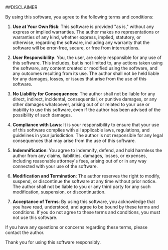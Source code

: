 ##DISCLAIMER

By using this software, you agree to the following terms and conditions:

1. **Use at Your Own Risk**: This software is provided "as is," without any express or implied warranties. The author makes no representations or warranties of any kind, whether express, implied, statutory, or otherwise, regarding the software, including any warranty that the software will be error-free, secure, or free from interruptions.

2. **User Responsibility**: You, the user, are solely responsible for any use of this software. This includes, but is not limited to, any actions taken using the software, any content created or modified using the software, and any outcomes resulting from its use. The author shall not be held liable for any damages, losses, or issues that arise from the use of this software.

3. **No Liability for Consequences**: The author shall not be liable for any direct, indirect, incidental, consequential, or punitive damages, or any other damages whatsoever, arising out of or related to your use or inability to use this software, even if the author has been advised of the possibility of such damages.

4. **Compliance with Laws**: It is your responsibility to ensure that your use of this software complies with all applicable laws, regulations, and guidelines in your jurisdiction. The author is not responsible for any legal consequences that may arise from the use of this software.

5. **Indemnification**: You agree to indemnify, defend, and hold harmless the author from any claims, liabilities, damages, losses, or expenses, including reasonable attorney's fees, arising out of or in any way connected with your use of the software.

6. **Modification and Termination**: The author reserves the right to modify, suspend, or discontinue the software at any time without prior notice. The author shall not be liable to you or any third party for any such modification, suspension, or discontinuation.

7. **Acceptance of Terms**: By using this software, you acknowledge that you have read, understood, and agree to be bound by these terms and conditions. If you do not agree to these terms and conditions, you must not use this software.

If you have any questions or concerns regarding these terms, please contact the author.

Thank you for using this software responsibly.
